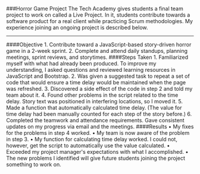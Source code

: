 ###Horror Game Project
The Tech Academy gives students a final team project to work on called a Live Project. In it, students contribute towards a software product for a real client while practicing Scrum methodologies. My experience joining an ongoing project is described below.
___
####Objective
	1. Contribute toward a JavaScript-based story-driven horror game in a 2-week sprint.
	2. Complete and attend daily standups, planning meetings, sprint reviews, and storytimes.
####Steps Taken
	1. Familiarized myself with what had already been produced. To improve my understanding, I asked questions and reviewed learning resources in JavaScript and Bootstrap.
	2. Was given a suggested task to repeat a set of code that would ensure a time delay would be maintained when the page was refreshed.
	3. Discovered a side effect of the code in step 2 and told my team about it.
	4. Found other problems in the script related to the time delay. Story text was positioned in interfering locations, so I moved it.
	5. Made a function that automatically calculated time delay. (The value for time delay had been manually counted for each step of the story before.)
	6. Completed the teamwork and attendance requirements. Gave consistent updates on my progress via email and the meetings. 
####Results
	• My fixes for the problems in step 4 worked.
	• My team is now aware of the problem in step 3.
	• My function for calculating time delay worked. I could not, however, get the script to automatically use the value calculated.
	• Exceeded my project manager's expectations with what I accomplished. 
	• The new problems I identified will give future students joining the project something to work on.
